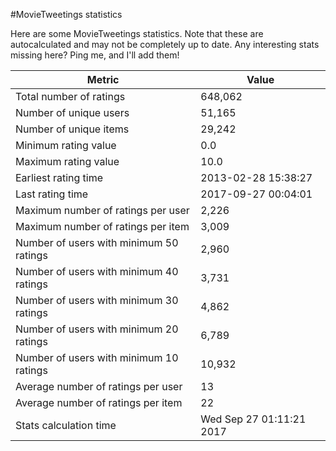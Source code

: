 #MovieTweetings statistics

Here are some MovieTweetings statistics. Note that these are autocalculated and may not be completely up to date. Any interesting stats missing here? Ping me, and I'll add them!

Metric | Value
--- | ---
Total number of ratings                 | 648,062
Number of unique users                  | 51,165
Number of unique items                  | 29,242
Minimum rating value                    | 0.0
Maximum rating value                    | 10.0
Earliest rating time                    | 2013-02-28 15:38:27
Last rating time                        | 2017-09-27 00:04:01
Maximum number of ratings per user      | 2,226
Maximum number of ratings per item      | 3,009
Number of users with minimum 50 ratings | 2,960
Number of users with minimum 40 ratings | 3,731
Number of users with minimum 30 ratings | 4,862
Number of users with minimum 20 ratings | 6,789
Number of users with minimum 10 ratings | 10,932
Average number of ratings per user      | 13
Average number of ratings per item      | 22
Stats calculation time                  | Wed Sep 27 01:11:21 2017


